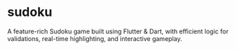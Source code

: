 # sudoku
A feature-rich Sudoku game built using Flutter &amp; Dart, with efficient logic for validations, real-time highlighting, and interactive gameplay. 
